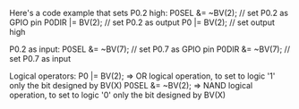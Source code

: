 

Here's a code example that sets P0.2 high:
P0SEL &= ~BV(2);  // set P0.2 as GPIO pin
P0DIR |=  BV(2);  // set P0.2 as output
P0    |=  BV(2);  // set output high


P0.2 as input:
P0SEL &= ~BV(7);  // set P0.7 as GPIO pin 
P0DIR &= ~BV(7);  // set P0.7 as input 


Logical operators:
P0    |=  BV(2); => OR logical operation, to set to logic '1' only the bit designed by BV(X)
P0SEL &= ~BV(2); => NAND logical operation, to set to logic '0' only the bit designed by BV(X)